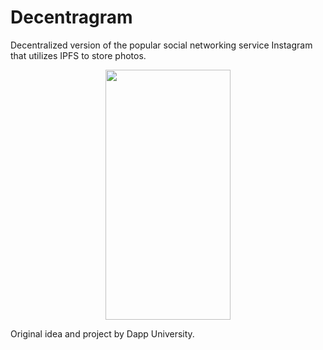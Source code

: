 # Decentragram

Decentralized version of the popular social networking service Instagram that utilizes IPFS to store photos.

<p align="center">
  <img src="public/fire_trail.png"
  width="200" height="400">
</p>

Original idea and project by Dapp University.
